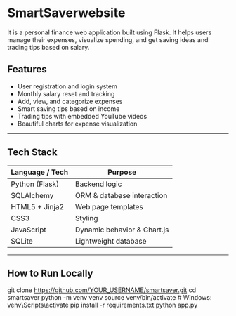 # SmartSaverwebsite

It is a personal finance web application built using Flask. It helps users manage their expenses, visualize spending, and get saving ideas and trading tips based on salary.


## Features

- User registration and login system
- Monthly salary reset and tracking
- Add, view, and categorize expenses
- Smart saving tips based on income
- Trading tips with embedded YouTube videos
- Beautiful charts for expense visualization

---

## Tech Stack

| Language / Tech      | Purpose                           |
| -------------------- | --------------------------------- |
| Python (Flask)       | Backend logic                     |
| SQLAlchemy           | ORM & database interaction        |
| HTML5 + Jinja2       | Web page templates                |
| CSS3                 | Styling                           |
| JavaScript           | Dynamic behavior & Chart.js       |
| SQLite               | Lightweight database              |

---

## How to Run Locally


git clone https://github.com/YOUR_USERNAME/smartsaver.git
cd smartsaver
python -m venv venv
source venv/bin/activate  # Windows: venv\Scripts\activate
pip install -r requirements.txt
python app.py




